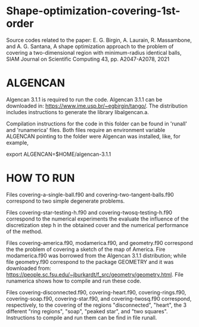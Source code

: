 # Shape-optimization-covering-1st-order
Source codes related to the paper:  E. G. Birgin, A. Laurain, R. Massambone, and A. G. Santana, A shape  optimization approach to the problem of covering a two-dimensional  region with minimum-radius identical balls, SIAM Journal on Scientific  Computing 43, pp. A2047-A2078, 2021

ALGENCAN
========

Algencan 3.1.1 is required to run the code. Algencan 3.1.1 can be
downloaded in: https://www.ime.usp.br/~egbirgin/tango/. The
distribution includes instructions to generate the library
libalgencan.a.

Compilation instructions for the code in this folder can be found in
'runall' and 'runamerica' files. Both files require an environment
variable ALGENCAN pointing to the folder were Algencan was installed,
like, for example,

export ALGENCAN=$HOME/algencan-3.1.1

HOW TO RUN
==========

Files covering-a-single-ball.f90 and covering-two-tangent-balls.f90
correspond to two simple degenerate problems.

Files covering-star-testing-h.f90 and covering-twosq-testing-h.f90
correspond to the numerical experiments the evaluate the influence of
the discretization step h in the obtained cover and the numerical
performance of the method.

Files covering-america.f90, modamerica.f90, and geometry.f90
correspond the the problem of covering a sketch of the map of
America. Fire modamerica.f90 was borrowed from the Algencan 3.1.1
distribution; while file geometry.f90 correspond to the package
GEOMETRY and it was downloaded from:
https://people.sc.fsu.edu/~jburkardt/f_src/geometry/geometry.html.
File runamerica shows how to compile and run these code.

Files covering-disconnected.f90, covering-heart.f90,
covering-rings.f90, covering-soap.f90, covering-star.f90, and
covering-twosq.f90 correspond, respectively, to the covering of the
regions "disconnected", "heart", the 3 different "ring regions",
"soap", "peaked star", and "two squares". Instructions to
compile and run them can be find in file runall.
